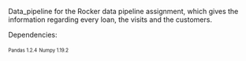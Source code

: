Data_pipeline for the Rocker data pipeline assignment, which gives the information regarding every loan, the visits and the customers.

Dependencies:

<sub><sup>Pandas 1.2.4</sup></sub>
<sub><sup>Numpy 1.19.2</sup></sub>


